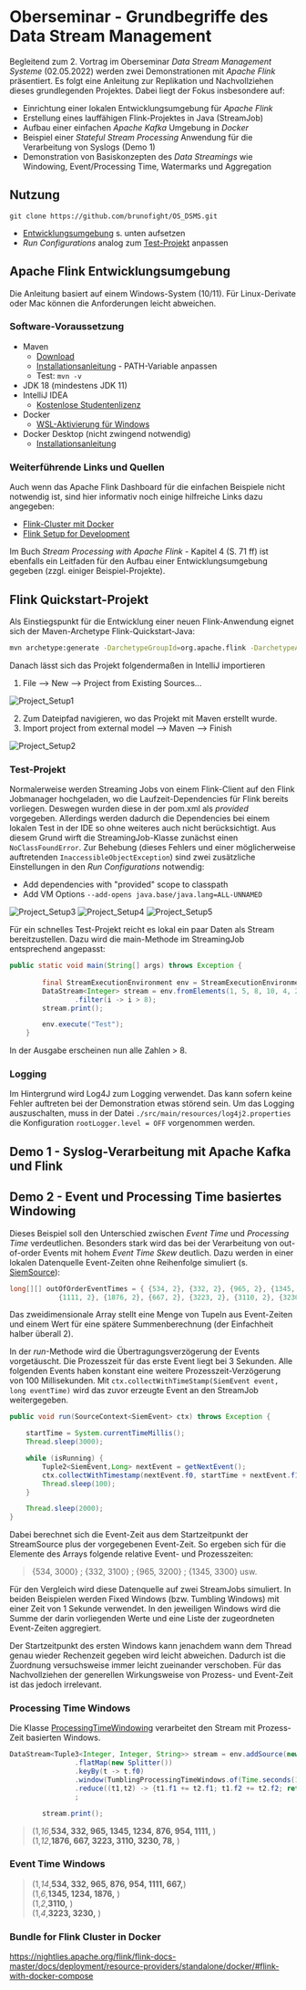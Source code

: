 # Oberseminar - Grundbegriffe des Data Stream Management

Begleitend zum 2. Vortrag im Oberseminar *Data Stream Management Systeme* (02.05.2022) werden zwei Demonstrationen mit *Apache Flink* präsentiert. Es folgt eine Anleitung zur Replikation und Nachvollziehen dieses grundlegenden Projektes. Dabei liegt der Fokus insbesondere auf:

- Einrichtung einer lokalen Entwicklungsumgebung für *Apache Flink*
- Erstellung eines lauffähigen Flink-Projektes in Java (StreamJob)
- Aufbau einer einfachen *Apache Kafka* Umgebung in *Docker* 
- Beispiel einer *Stateful Stream Processing* Anwendung für die Verarbeitung von Syslogs (Demo 1)
- Demonstration von Basiskonzepten des *Data Streamings* wie Windowing, Event/Processing Time, Watermarks und Aggregation

## Nutzung

```git
git clone https://github.com/brunofight/OS_DSMS.git
```

- [Entwicklungsumgebung](#apache-flink-entwicklungsumgebung) s. unten aufsetzen
- *Run Configurations* analog zum [Test-Projekt](#test-projekt) anpassen


## Apache Flink Entwicklungsumgebung

Die Anleitung basiert auf einem Windows-System (10/11). Für Linux-Derivate oder Mac können die Anforderungen leicht abweichen.

### Software-Voraussetzung

- Maven
  - [Download](https://maven.apache.org/download.cgi)
  - [Installationsanleitung](https://maven.apache.org/install.html) - PATH-Variable anpassen
  - Test: ``mvn -v``
- JDK 18 (mindestens JDK 11) 
- IntelliJ IDEA
  - [Kostenlose Studentenlizenz](https://www.jetbrains.com/de-de/community/education/#students)
- Docker
  - [WSL-Aktivierung für Windows](https://docs.microsoft.com/de-de/windows/wsl/install)
- Docker Desktop (nicht zwingend notwendig)
  - [Installationsanleitung](https://docs.docker.com/desktop/windows/install/)

### Weiterführende Links und Quellen

Auch wenn das Apache Flink Dashboard für die einfachen Beispiele nicht notwendig ist, sind hier informativ noch einige hilfreiche Links dazu angegeben:

- [Flink-Cluster mit Docker](https://nightlies.apache.org/flink/flink-docs-master/docs/deployment/resource-providers/standalone/docker/)
- [Flink Setup for Development](https://www.galiglobal.com/blog/2021/20210130-Flink-setup.html)

Im Buch *Stream Processing with Apache Flink* - Kapitel 4 (S. 71 ff) ist ebenfalls ein Leitfaden für den Aufbau einer Entwicklungsumgebung gegeben (zzgl. einiger Beispiel-Projekte).

## Flink Quickstart-Projekt

Als Einstiegspunkt für die Entwicklung einer neuen Flink-Anwendung eignet sich der Maven-Archetype Flink-Quickstart-Java:

```bash
mvn archetype:generate -DarchetypeGroupId=org.apache.flink -DarchetypeArtifactId=flink-quickstart-java -DarchetypeVersion=1.12.0 -DgroupId=org.apache.flink -DartifactId=<Artifact> -Dversion=0.1 -Dpackage=<Package> -DinteractiveMode=false
```

Danach lässt sich das Projekt folgendermaßen in IntelliJ importieren

1. File --> New --> Project from Existing Sources...

![Project_Setup1](https://user-images.githubusercontent.com/55789698/163538858-c0d3ad6b-ee16-4a4d-b60f-2f7430e86b70.PNG)

2. Zum Dateipfad navigieren, wo das Projekt mit Maven erstellt wurde.
3. Import project from external model --> Maven --> Finish

![Project_Setup2](https://user-images.githubusercontent.com/55789698/163538887-0dd853d4-193b-4eb9-bdc2-35b2ed2536ea.PNG)

### Test-Projekt

Normalerweise werden Streaming Jobs von einem Flink-Client auf den Flink Jobmanager hochgeladen, wo die Laufzeit-Dependencies für Flink bereits vorliegen. Deswegen wurden diese in der pom.xml als *provided* vorgegeben. Allerdings werden dadurch die Dependencies bei einem lokalen Test in der IDE so ohne weiteres auch nicht berücksichtigt. Aus diesem Grund wirft die StreamingJob-Klasse zunächst einen ``NoClassFoundError``. Zur Behebung (dieses Fehlers und einer möglicherweise auftretenden ``InaccessibleObjectException``) sind zwei zusätzliche Einstellungen in den *Run Configurations* notwendig:

- Add dependencies with "provided" scope to classpath
- Add VM Options ``--add-opens java.base/java.lang=ALL-UNNAMED``

![Project_Setup3](https://user-images.githubusercontent.com/55789698/163538902-645f34d7-9289-49ea-bfbe-3bfa360f092a.PNG)
![Project_Setup4](https://user-images.githubusercontent.com/55789698/163538905-3237ff7e-e0f5-4520-b852-58162d378023.PNG)
![Project_Setup5](https://user-images.githubusercontent.com/55789698/163538909-03b7adcf-4ea6-4842-b547-1cab05f9f505.PNG)

Für ein schnelles Test-Projekt reicht es lokal ein paar Daten als Stream bereitzustellen. Dazu wird die main-Methode im StreamingJob entsprechend angepasst:

```java
public static void main(String[] args) throws Exception {
		
		final StreamExecutionEnvironment env = StreamExecutionEnvironment.getExecutionEnvironment();
		DataStream<Integer> stream = env.fromElements(1, 5, 8, 10, 4, 28, 9)
				.filter(i -> i > 8);
		stream.print();

		env.execute("Test");
	}
```

In der Ausgabe erscheinen nun alle Zahlen > 8.

### Logging

Im Hintergrund wird Log4J zum Logging verwendet. Das kann sofern keine Fehler auftreten bei der Demonstration etwas störend sein. Um das Logging auszuschalten, muss in der Datei ``./src/main/resources/log4j2.properties`` die Konfiguration ``rootLogger.level = OFF`` vorgenommen werden.

## Demo 1 - Syslog-Verarbeitung mit Apache Kafka und Flink


## Demo 2 - Event und Processing Time basiertes Windowing

Dieses Beispiel soll den Unterschied zwischen *Event Time* und *Processing Time* verdeutlichen. Besonders stark wird das bei der Verarbeitung von out-of-order Events mit hohem *Event Time Skew* deutlich. Dazu werden in einer lokalen Datenquelle Event-Zeiten ohne Reihenfolge simuliert (s. [SiemSource](https://github.com/brunofight/OS_DSMS/blob/main/src/main/java/demo/windowing/SiemSource.java)):

```java
long[][] outOfOrderEventTimes = { {534, 2}, {332, 2}, {965, 2}, {1345, 2}, {1234, 2}, {876, 2}, {954, 2},
            {1111, 2}, {1876, 2}, {667, 2}, {3223, 2}, {3110, 2}, {3230, 2}, {78, 2}};
```

Das zweidimensionale Array stellt eine Menge von Tupeln aus Event-Zeiten und einem Wert für eine spätere Summenberechnung (der Einfachheit halber überall 2).

In der *run*-Methode wird die Übertragungsverzögerung der Events vorgetäuscht. Die Prozesszeit für das erste Event liegt bei 3 Sekunden. Alle folgenden Events haben konstant eine weitere Prozesszeit-Verzögerung von 100 Millisekunden. Mit ``ctx.collectWithTimeStamp(SiemEvent event, long eventTime)`` wird das zuvor erzeugte Event an den StreamJob weitergegeben. 

```java
public void run(SourceContext<SiemEvent> ctx) throws Exception {

    startTime = System.currentTimeMillis();
    Thread.sleep(3000);

    while (isRunning) {
        Tuple2<SiemEvent,Long> nextEvent = getNextEvent();
        ctx.collectWithTimestamp(nextEvent.f0, startTime + nextEvent.f1);
        Thread.sleep(100);
    }

    Thread.sleep(2000);
}
```

Dabei berechnet sich die Event-Zeit aus dem Startzeitpunkt der StreamSource plus der vorgegebenen Event-Zeit. So ergeben sich für die Elemente des Arrays folgende relative Event- und Prozesszeiten:

> {534, 3000} ; {332, 3100} ; {965, 3200} ; {1345, 3300} usw.

Für den Vergleich wird diese Datenquelle auf zwei StreamJobs simuliert. In beiden Beispielen werden Fixed Windows (bzw. Tumbling Windows) mit einer Zeit von 1 Sekunde verwendet. In den jeweiligen Windows wird die Summe der darin vorliegenden Werte und eine Liste der zugeordneten Event-Zeiten aggregiert.

Der Startzeitpunkt des ersten Windows kann jenachdem wann dem Thread genau wieder Rechenzeit gegeben wird leicht abweichen. Dadurch ist die Zuordnung versuchsweise immer leicht zueinander verschoben. Für das Nachvollziehen der generellen Wirkungsweise von Prozess- und Event-Zeit ist das jedoch irrelevant.

### Processing Time Windows

Die Klasse [ProcessingTimeWindowing](https://github.com/brunofight/OS_DSMS/blob/main/src/main/java/demo/windowing/ProcessingTimeWindowing.java) verarbeitet den Stream mit Prozess-Zeit basierten Windows.

```java
DataStream<Tuple3<Integer, Integer, String>> stream = env.addSource(new SiemSource())
                .flatMap(new Splitter())
                .keyBy(t -> t.f0)
                .window(TumblingProcessingTimeWindows.of(Time.seconds(1)))
                .reduce((t1,t2) -> {t1.f1 += t2.f1; t1.f2 += t2.f2; return t1;})
                ;

        stream.print();
```

> (1,*16*,**534, 332, 965, 1345, 1234, 876, 954, 1111,** )\
> (1,*12*,**1876, 667, 3223, 3110, 3230, 78,** )


### Event Time Windows


> (1,*14*,**534, 332, 965, 876, 954, 1111, 667,**)\
> (1,*6*,**1345, 1234, 1876,** )\
> (1,*2*,**3110,** )\
> (1,*4*,**3223, 3230,** )



### Bundle for Flink Cluster in Docker

https://nightlies.apache.org/flink/flink-docs-master/docs/deployment/resource-providers/standalone/docker/#flink-with-docker-compose






